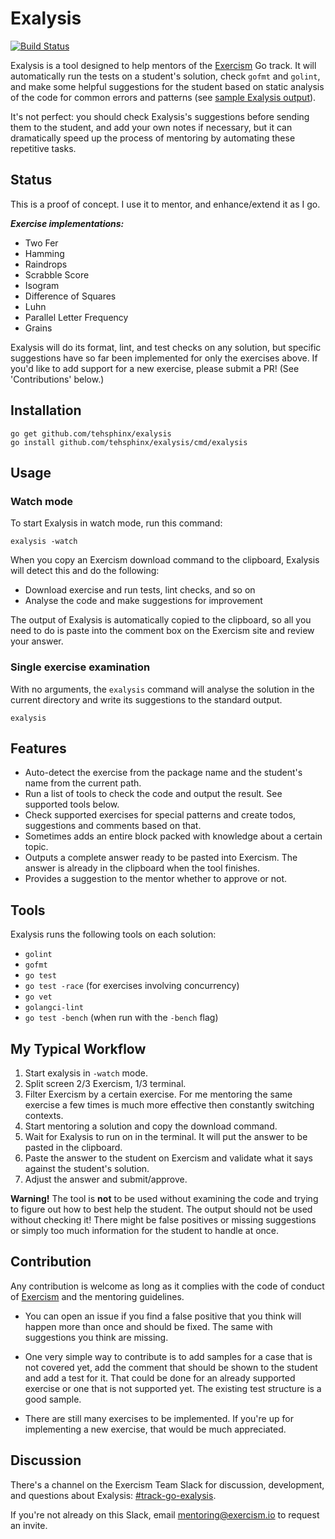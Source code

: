 # Exalysis

[![Build Status](https://travis-ci.org/tehsphinx/exalysis.svg?branch=master)](https://travis-ci.org/tehsphinx/exalysis)

Exalysis is a tool designed to help mentors of the [Exercism](https://Exercism.io) Go track. It will automatically run the tests on a student's solution, check `gofmt` and `golint`, and make some helpful suggestions for the student based on static analysis of the code for common errors and patterns (see [sample Exalysis output](sample.md)).

It's not perfect: you should check Exalysis's suggestions before sending them to the student, and add your own notes if necessary, but it can dramatically speed up the process of mentoring by automating these repetitive tasks.

## Status

This is a proof of concept. I use it to mentor, and enhance/extend it as I go.

***Exercise implementations:***
- Two Fer
- Hamming
- Raindrops
- Scrabble Score
- Isogram
- Difference of Squares
- Luhn
- Parallel Letter Frequency
- Grains

Exalysis will do its format, lint, and test checks on any solution, but specific suggestions have so far been implemented for only the exercises above. If you'd like to add support for a new exercise, please submit a PR! (See 'Contributions' below.)

## Installation

```
go get github.com/tehsphinx/exalysis
go install github.com/tehsphinx/exalysis/cmd/exalysis
```

## Usage

### Watch mode

To start Exalysis in watch mode, run this command:

```
exalysis -watch
```

When you copy an Exercism download command to the clipboard, Exalysis will detect this and do the following:

- Download exercise and run tests, lint checks, and so on
- Analyse the code and make suggestions for improvement

The output of Exalysis is automatically copied to the clipboard, so all you need to do is paste into the comment box on the Exercism site and review your answer.

### Single exercise examination

With no arguments, the `exalysis` command will analyse the solution in the current directory and write its suggestions to the standard output.

```
exalysis
```

## Features

- Auto-detect the exercise from the package name and the student's name from the current path.
- Run a list of tools to check the code and output the result. See supported tools below.
- Check supported exercises for special patterns and create todos, suggestions and comments based on that.
- Sometimes adds an entire block packed with knowledge about a certain topic.
- Outputs a complete answer ready to be pasted into Exercism. The answer is already in the clipboard when the tool finishes.
- Provides a suggestion to the mentor whether to approve or not.

## Tools

Exalysis runs the following tools on each solution:

- `golint`
- `gofmt`
- `go test`
- `go test -race` (for exercises involving concurrency)
- `go vet`
- `golangci-lint`
- `go test -bench` (when run with the `-bench` flag)

## My Typical Workflow

1. Start exalysis in `-watch` mode.
1. Split screen 2/3 Exercism, 1/3 terminal.
1. Filter Exercism by a certain exercise. For me mentoring the same exercise a few times is much more effective then constantly switching contexts.
1. Start mentoring a solution and copy the download command.
1. Wait for Exalysis to run on in the terminal. It will put the answer to be pasted in the clipboard.
1. Paste the answer to the student on Exercism and validate what it says against the student's solution.
1. Adjust the answer and submit/approve.

**Warning!** The tool is **not** to be used without examining the code and trying to figure out how to best help the student. The output should not be used without checking it! There might be false positives or missing suggestions or simply too much information for the student to handle at once.

## Contribution
Any contribution is welcome as long as it complies with the code of conduct of [Exercism](https://Exercism.io) and the mentoring guidelines.

- You can open an issue if you find a false positive that you think will happen more than once and should be fixed. The same with suggestions you think are missing.

- One very simple way to contribute is to add samples for a case that is not covered yet, add the comment that should be shown to the student and add a test for it. That could be done for an already supported exercise or one that is not supported yet. The existing test structure is a good sample.

- There are still many exercises to be implemented. If you're up for implementing a new exercise, that would be much appreciated.

## Discussion

There's a channel on the Exercism Team Slack for discussion, development, and questions about Exalysis: [#track-go-exalysis](https://exercism-team.slack.com/messages/CE6EMAFEZ).

If you're not already on this Slack, email mentoring@exercism.io to request an invite.